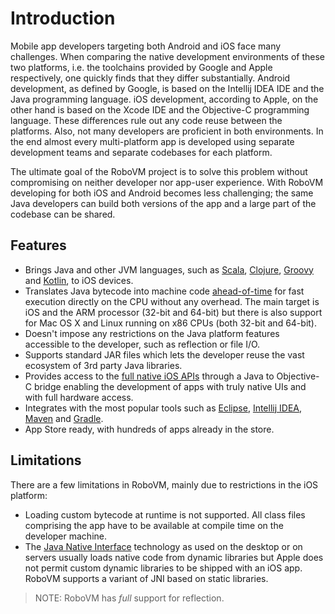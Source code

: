 # Introduction

Mobile app developers targeting both Android and iOS face many challenges.
When comparing the native development environments of these two platforms,
i.e. the toolchains provided by Google and Apple respectively, one quickly
finds that they differ substantially. Android development, as defined by
Google, is based on the Intellij IDEA IDE and the Java programming language.
iOS development, according to Apple, on the other hand is based on the Xcode
IDE and the Objective-C programming language. These differences rule out any
code reuse between the platforms. Also, not many developers are proficient in
both environments. In the end almost every multi-platform app is developed
using separate development teams and separate codebases for each platform.

The ultimate goal of the RoboVM project is to solve this problem without
compromising on neither developer nor app-user experience. With RoboVM
developing for both iOS and Android becomes less challenging; the same Java
developers can build both versions of the app and a large part of the codebase
can be shared.

## Features

* Brings Java and other JVM languages, such as [Scala](http://www.scala-lang.org/), [Clojure](http://clojure.org/), [Groovy](http://groovy.codehaus.org/) and [Kotlin](http://kotlinlang.org/), to iOS devices.
* Translates Java bytecode into machine code [ahead-of-time](http://en.wikipedia.org/wiki/Ahead-of-time_compilation) for fast execution directly on the CPU without any overhead. The main target is iOS and the ARM processor (32-bit and 64-bit) but there is also support for Mac OS X and Linux running on x86 CPUs (both 32-bit and 64-bit).
* Doesn't impose any restrictions on the Java platform features accessible to the developer, such as reflection or file I/O.
* Supports standard JAR files which lets the developer reuse the vast ecosystem of 3rd party Java libraries.
* Provides access to the [full native iOS APIs](https://developer.apple.com/technologies/ios/cocoa-touch.html) through a Java to Objective-C bridge enabling the development of apps with truly native UIs and with full hardware access.
* Integrates with the most popular tools such as
  [Eclipse](https://www.eclipse.org/), [Intellij IDEA](https://www.jetbrains.com/idea/), [Maven](http://maven.apache.org/) and [Gradle](http://www.gradle.org/).
* App Store ready, with hundreds of apps already in the store.

## Limitations

There are a few limitations in RoboVM, mainly due to restrictions in the iOS
platform:

* Loading custom bytecode at runtime is not supported. All class files comprising the app have to be available at compile time on the developer machine.
* The [Java Native Interface](http://en.wikipedia.org/wiki/Java_Native_Interface) technology as used on the desktop or on servers usually loads native code from dynamic libraries but Apple does not permit custom dynamic libraries to be shipped with an iOS app. RoboVM supports a variant of JNI based on static libraries.

> NOTE: RoboVM has *full* support for reflection.
